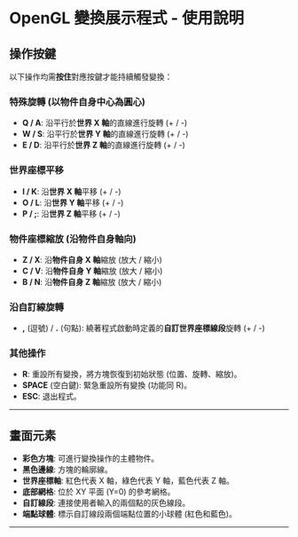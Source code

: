 # OpenGL 變換展示程式 - 使用說明

## 操作按鍵

以下操作均需**按住**對應按鍵才能持續觸發變換：

### 特殊旋轉 (以物件自身中心為圓心)

*   **Q / A**: 沿平行於**世界 X 軸**的直線進行旋轉 (+ / -)
*   **W / S**: 沿平行於**世界 Y 軸**的直線進行旋轉 (+ / -)
*   **E / D**: 沿平行於**世界 Z 軸**的直線進行旋轉 (+ / -)

### 世界座標平移

*   **I / K**: 沿**世界 X 軸**平移 (+ / -)
*   **O / L**: 沿**世界 Y 軸**平移 (+ / -)
*   **P / ;**: 沿**世界 Z 軸**平移 (+ / -)

### 物件座標縮放 (沿物件自身軸向)

*   **Z / X**: 沿**物件自身 X 軸**縮放 (放大 / 縮小)
*   **C / V**: 沿**物件自身 Y 軸**縮放 (放大 / 縮小)
*   **B / N**: 沿**物件自身 Z 軸**縮放 (放大 / 縮小)

### 沿自訂線旋轉

*   **,** (逗號) / **.** (句點): 繞著程式啟動時定義的**自訂世界座標線段**旋轉 (+ / -)

### 其他操作

*   **R**: 重設所有變換，將方塊恢復到初始狀態 (位置、旋轉、縮放)。
*   **SPACE** (空白鍵): 緊急重設所有變換 (功能同 R)。
*   **ESC**: 退出程式。

---

## 畫面元素

*   **彩色方塊**: 可進行變換操作的主體物件。
*   **黑色邊線**: 方塊的輪廓線。
*   **世界座標軸**: 紅色代表 X 軸，綠色代表 Y 軸，藍色代表 Z 軸。
*   **底部網格**: 位於 XY 平面 (Y=0) 的參考網格。
*   **自訂線段**: 連接使用者輸入的兩個點的灰色線段。
*   **端點球體**: 標示自訂線段兩個端點位置的小球體 (紅色和藍色)。

---